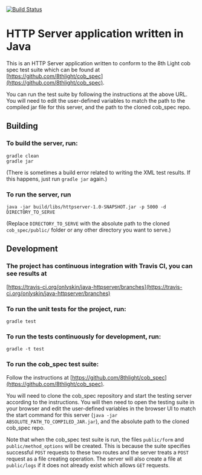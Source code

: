 [![Build Status](https://travis-ci.org/onlyskin/java-httpserver.svg?branch=master)](https://travis-ci.org/onlyskin/java-httpserver)

# HTTP Server application written in Java

This is an HTTP Server application written to conform to the 8th Light cob spec test suite which can be found at
[https://github.com/8thlight/cob_spec](https://github.com/8thlight/cob_spec).

You can run the test suite by following the instructions at the above URL. You
will need to edit the user-defined variables to match the path to the compiled
jar file for this server, and the path to the cloned cob_spec repo.

## Building

### To build the server, run:
```
gradle clean
gradle jar
```
\(There is sometimes a build error related to writing the XML test results.
If this happens, just run `gradle jar` again.\)

### To run the server, run
```
java -jar build/libs/httpserver-1.0-SNAPSHOT.jar -p 5000 -d DIRECTORY_TO_SERVE
```
\(Replace `DIRECTORY_TO_SERVE` with the absolute path to the cloned `cob_spec/public/` folder
or any other directory you want to serve.\)

## Development

### The project has continuous integration with Travis CI, you can see results at
[https://travis-ci.org/onlyskin/java-httpserver/branches](https://travis-ci.org/onlyskin/java-httpserver/branches)

### To run the unit tests for the project, run:
```
gradle test
```

### To run the tests continuously for development, run:
```
gradle -t test
```

### To run the cob_spec test suite:

Follow the instructions at
[https://github.com/8thlight/cob_spec](https://github.com/8thlight/cob_spec).

You will need to clone the cob_spec repository and start the testing server according
to the instructions. You will then need to open the testing suite in your browser
and edit the user-defined variables in the browser UI to match the start command
for this server \(`java -jar ABSOLUTE_PATH_TO_COMPILED_JAR.jar`\), and the absolute
path to the cloned cob_spec repo.

Note that when the cob_spec test suite is run, the files `public/form` and
`public/method_options` will be created. This is because the suite specifies
successful `POST` requests to these two routes and the server treats a `POST`
request as a file creating operation. The server will also create a file at
`public/logs` if it does not already exist which allows `GET` requests.
